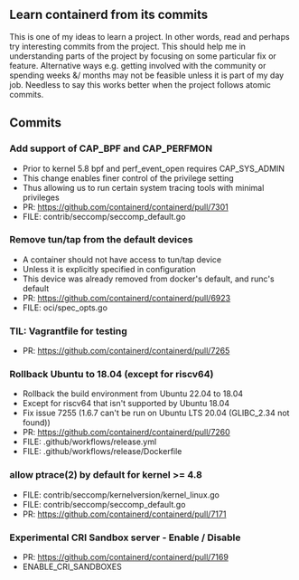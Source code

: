 ## Learn containerd from its commits
This is one of my ideas to learn a project. In other words, read and perhaps try interesting
commits from the project. This should help me in understanding parts of the project by focusing
on some particular fix or feature. Alternative ways e.g. getting involved with the community
or spending weeks &/ months may not be feasible unless it is part of my day job. Needless to say
this works better when the project follows atomic commits.

## Commits
### Add support of CAP_BPF and CAP_PERFMON
- Prior to kernel 5.8 bpf and perf_event_open requires CAP_SYS_ADMIN
- This change enables finer control of the privilege setting
- Thus allowing us to run certain system tracing tools with minimal privileges
- PR: https://github.com/containerd/containerd/pull/7301
- FILE: contrib/seccomp/seccomp_default.go

### Remove tun/tap from the default devices
- A container should not have access to tun/tap device
- Unless it is explicitly specified in configuration
- This device was already removed from docker's default, and runc's default
- PR: https://github.com/containerd/containerd/pull/6923
- FILE: oci/spec_opts.go

### TIL: Vagrantfile for testing
- PR: https://github.com/containerd/containerd/pull/7265

### Rollback Ubuntu to 18.04 (except for riscv64)
- Rollback the build environment from Ubuntu 22.04 to 18.04
- Except for riscv64 that isn't supported by Ubuntu 18.04
- Fix issue 7255 (1.6.7 can't be run on Ubuntu LTS 20.04 (GLIBC_2.34 not found))
- PR: https://github.com/containerd/containerd/pull/7260
- FILE: .github/workflows/release.yml
- FILE: .github/workflows/release/Dockerfile

### allow ptrace(2) by default for kernel >= 4.8
- FILE: contrib/seccomp/kernelversion/kernel_linux.go
- FILE: contrib/seccomp/seccomp_default.go
- PR: https://github.com/containerd/containerd/pull/7171

### Experimental CRI Sandbox server - Enable / Disable
- PR: https://github.com/containerd/containerd/pull/7169
- ENABLE_CRI_SANDBOXES
